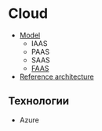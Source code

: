 # Cloud

- [Model](https://apolomodov.medium.com/coa-distributed-systems-4th-ed-2-architecture-af563b2332bd)
  - IAAS
  - PAAS
  - SAAS
  - [FAAS](serverless.md)
- [Reference architecture](https://docs.microsoft.com/ru-ru/azure/architecture/browse/?filter=reference-architecture)

## Технологии

- Azure